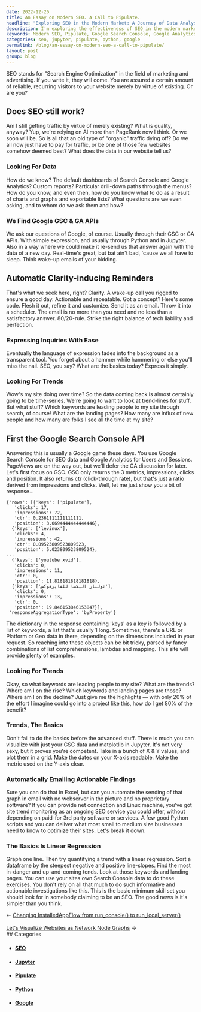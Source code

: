 ```yaml
---
date: 2022-12-26
title: An Essay on Modern SEO. A Call to Pipulate.
headline: "Exploring SEO in the Modern Market: A Journey of Data Analysis and Automation"
description: I'm exploring the effectiveness of SEO in the modern market, using data from Google Search Console and Google Analytics. I'm utilizing Python, Jupyter, and linear regression to analyze my website's keyword trends and create automated clarity-inducing reminders. By doing so, I can better understand what's driving people to my website and optimize it for success. Join me on my journey as I take a deep dive into the basics of SEO and website optimization.
keywords: Modern SEO, Pipulate, Google Search Console, Google Analytics, Python, Jupyter, Linear Regression, Website Optimization, Trends, Keywords, Graph, Quantify, Search Console, Investigate, Optimize
categories: seo, jupyter, pipulate, python, google
permalink: /blog/an-essay-on-modern-seo-a-call-to-pipulate/
layout: post
group: blog
---
```



SEO stands for "Search Engine Optimization" in the field of marketing and
advertising. If you write it, they will come. You are assured a certain amount
of reliable, recurring visitors to your website merely by virtue of existing.
Or are you?

## Does SEO still work?

Am I still getting traffic by virtue of merely existing? What is quality,
anyway? Yup, we're relying on AI more than PageRank now I think. Or we soon
will be. So is all that an old type of "organic" traffic dying off? Do we all
now just have to pay for traffic, or be one of those few websites somehow
deemed best? What does the data in our website tell us?

### Looking For Data

How do we know? The default dashboards of Search Console and Google Analytics?
Custom reports? Particular drill-down paths through the menus? How do you know,
and even then, how do you know what to do as a result of charts and graphs and
exportable lists? What questions are we even asking, and to whom do we ask them
and how?

### We Find Google GSC & GA APIs

We ask our questions of Google, of course. Usually through their GSC or GA
APIs. With simple expression, and usually through Python and in Jupyter. Also
in a way where we could make it re-send us that answer again with the data of a
new day. Real-time's great, but bat ain't bad, 'cause we all have to sleep.
Think wake-up emails of your bidding.

## Automatic Clarity-inducing Reminders

That's what we seek here, right? Clarity. A wake-up call you rigged to ensure a
good day. Actionable and repeatable. Got a concept? Here's some code. Flesh it
out, refine it and customize. Send it as an email. Throw it into a scheduler.
The email is no more than you need and no less than a satisfactory answer.
80/20-rule.  Strike the right balance of tech liability and perfection.

### Expressing Inquiries With Ease

Eventually the language of expression fades into the background as a
transparent tool. You forget about a hammer while hammering or else you'll miss
the nail. SEO, you say? What are the basics today? Express it simply.

### Looking For Trends

Wow's my site doing over time? So the data coming back is almost certainly
going to be time-series. We're going to want to look at trend-lines for stuff.
But what stuff? Which keywords are leading people to my site through search, of
course! What are the landing pages? How many are influx of new people and how
many are folks I see all the time at my site?

## First the Google Search Console API

Answering this is usually a Google game these days. You use Google Search
Console for SEO data and Google Analytics for Users and Sessions. PageViews are
on the way out, but we'll defer the GA discussion for later. Let's first focus
on GSC. GSC only returns the 3 metrics, impressions, clicks and position. It
also returns ctr (click-through rate), but that's just a ratio derived from
impressions and clicks. Well, let me just show you a bit of response...

    {'rows': [{'keys': ['pipulate'],
       'clicks': 17,
       'impressions': 72,
       'ctr': 0.2361111111111111,
       'position': 3.0694444444444446},
      {'keys': ['levinux'],
       'clicks': 4,
       'impressions': 42,
       'ctr': 0.09523809523809523,
       'position': 5.023809523809524},
    ...
      {'keys': ['youtube xvid'],
       'clicks': 0,
       'impressions': 11,
       'ctr': 0,
       'position': 11.818181818181818},
      {'keys': ['تولبار اليكسا للفايرفوكس'],
       'clicks': 0,
       'impressions': 13,
       'ctr': 0,
       'position': 19.846153846153847}],
     'responseAggregationType': 'byProperty'}

The dictionary in the response containing 'keys' as a key is followed by a list
of keywords, a list that's usually 1 long. Sometimes, there's a URL or Platform
or Geo data in there, depending on the dimensions included in your request. So
reaching into these objects can be bit tricky, parsed by fancy combinations of
list comprehensions, lambdas and mapping. This site will provide plenty of
examples.

### Looking For Trends

Okay, so what keywords are leading people to my site? What are the trends?
Where am I on the rise? Which keywords and landing pages are those? Where am I
on the decline? Just give me the highlights — with only 20% of the effort I
imagine could go into a project like this, how do I get 80% of the benefit?

### Trends, The Basics

Don't fail to do the basics before the advanced stuff. There is much you can
visualize with just your GSC data and matplotlib in Jupyter. It's not very
sexy, but it proves you're competent. Take in a bunch of X & Y values, and plot
them in a grid. Make the dates on your X-axis readable. Make the metric used on
the Y-axis clear.

### Automatically Emailing Actionable Findings

Sure you can do that in Excel, but can you automate the sending of that graph
in email with no webserver in the picture and no proprietary software? If you
can provide net connection and Linux machine, you've got site trend monitoring
as an ongoing SEO service you could offer, without depending on paid-for 3rd
party software or services. A few good Python scripts and you can deliver what
most small to medium size businesses need to know to optimize their sites.
Let's break it down.

### The Basics Is Linear Regression

Graph one line. Then try quantifying a trend with a linear regression. Sort a
dataframe by the steepest negative and positive line-slopes. Find the most
in-danger and up-and-coming tends. Look at those keywords and landing pages.
You can use your sites own Search Console data to do these exercises. You don't
rely on all that much to do such informative and actionable investigations like
this. This is the basic minimum skill set you should look for in somebody
claiming to be an SEO. The good news is it's simpler than you think.


<div class="arrow-links"><div class="post-nav-prev"><span class="arrow">&larr;&nbsp;</span><a href="/blog/changing-installedappflow-from-run-console-to-run-local-server/">Changing InstalledAppFlow from run_console() to run_local_server()</a></div> &nbsp; <div class="post-nav-next"><a href="/blog/let-s-visualize-websites-as-network-node-graphs/">Let's Visualize Websites as Network Node Graphs</a><span class="arrow">&nbsp;&rarr;</span></div></div>
## Categories

<ul>
<li><h4><a href='/seo/'>SEO</a></h4></li>
<li><h4><a href='/jupyter/'>Jupyter</a></h4></li>
<li><h4><a href='/pipulate/'>Pipulate</a></h4></li>
<li><h4><a href='/python/'>Python</a></h4></li>
<li><h4><a href='/google/'>Google</a></h4></li></ul>
